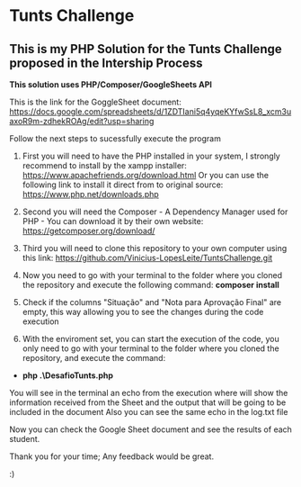 # Tunts Challenge

## This is my PHP Solution for the Tunts Challenge proposed in the Intership Process  
**This solution uses PHP/Composer/GoogleSheets API**

This is the link for the GoggleSheet document: https://docs.google.com/spreadsheets/d/1ZDTIani5q4yqeKYfwSsL8_xcm3uaxoR9m-zdhekROAg/edit?usp=sharing

Follow the next steps to sucessfully execute the program

1. First you will need to have the PHP installed in your system, I strongly recommend to install by the xampp installer: https://www.apachefriends.org/download.html
   Or you can use the following link to install it direct from to original source: https://www.php.net/downloads.php

1. Second you will need the Composer - A Dependency Manager used for PHP - You can download it by their own website: https://getcomposer.org/download/

1. Third you will need to clone this repository to your own computer using this link: https://github.com/Vinicius-LopesLeite/TuntsChallenge.git

1. Now you need to go with your terminal to the folder where you cloned the repository and execute the following command: 
**composer install**

1. Check if the columns "Situação" and "Nota para Aprovação Final" are empty, this way allowing you to see the changes during the code execution

1. With the enviroment set, you can start the execution of the code, you only need to go with your terminal to the folder where you cloned the repository, and execute the command:  
- **php .\DesafioTunts.php**
 
 You will see in the terminal an echo from the execution where will show the information received from the Sheet and the output that will be going to be included in the document
 Also you can see the same echo in the log.txt file
 
 Now you can check the Google Sheet document and see the results of each student.
 
 Thank you for your time;
 Any feedback would be great.
 
 :)
 
